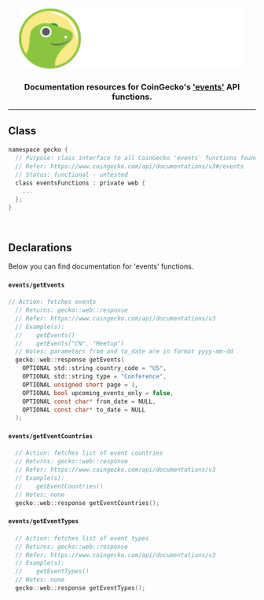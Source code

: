 <p align="center">
  <img width="460" height="125" src="/images/coingecko.jpg">
</p>
<h3 align="center">Documentation resources for CoinGecko's <a href="https://www.coingecko.com/api/documentations/v3#/events">'events'</a> API functions.</h3>
<hr>

<h2>Class</h2>

```c
namespace gecko {
  // Purpose: class interface to all CoinGecko 'events' functions found below
  // Refer: https://www.coingecko.com/api/documentations/v3#/events
  // Status: functional - untested
  class eventsFunctions : private web {
    ...
  };
}
```

<br>

<h2>Declarations</h2>
<p>Below you can find documentation for 'events' functions.</p>

<h4><code>events/getEvents</code></h4>

```c
// Action: fetches events
  // Returns: gecko::web::response
  // Refer: https://www.coingecko.com/api/documentations/v3
  // Example(s):
  //    getEvents()
  //    getEvents("CN", "Meetup")
  // Notes: parameters from and to_date are in format yyyy-mm-dd
  gecko::web::response getEvents(
    OPTIONAL std::string country_code = "US",
    OPTIONAL std::string type = "Conference",
    OPTIONAL unsigned short page = 1,
    OPTIONAL bool upcoming_events_only = false,
    OPTIONAL const char* from_date = NULL,
    OPTIONAL const char* to_date = NULL
  );
```

<h4><code>events/getEventCountries</code></h4>

```c
  // Action: fetches list of event countries
  // Returns: gecko::web::response
  // Refer: https://www.coingecko.com/api/documentations/v3
  // Example(s):
  //    getEventCountries()
  // Notes: none
  gecko::web::response getEventCountries();
```

<h4><code>events/getEventTypes</code></h4>

```c
  // Action: fetches list of event types
  // Returns: gecko::web::response
  // Refer: https://www.coingecko.com/api/documentations/v3
  // Example(s):
  //    getEventTypes()
  // Notes: none
  gecko::web::response getEventTypes();
```
